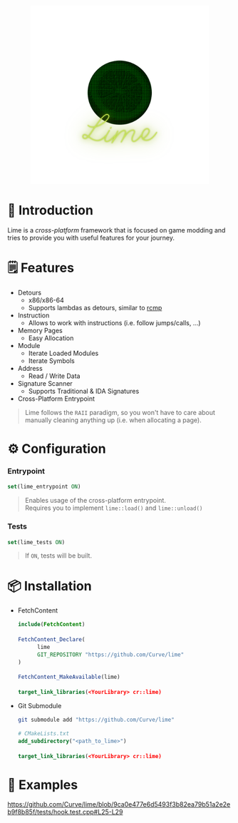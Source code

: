 <p align="center">
    <img src="assets/lime.svg" width=400>
</p>

# 👋 Introduction
Lime is a *cross-platform* framework that is focused on game modding and tries to provide you with useful features for your journey.


# 🗒️ Features
- Detours
  - x86/x86-64
  - Supports lambdas as detours, similar to [rcmp](https://github.com/Smertig/rcmp)
- Instruction
  - Allows to work with instructions (i.e. follow jumps/calls, ...)
- Memory Pages
  - Easy Allocation
- Module
  - Iterate Loaded Modules
  - Iterate Symbols
- Address
  - Read / Write Data
- Signature Scanner
  - Supports Traditional & IDA Signatures
- Cross-Platform Entrypoint

> Lime follows the `RAII` paradigm, so you won't have to care about manually cleaning anything up (i.e. when allocating a page).

# ⚙️ Configuration

### Entrypoint
```cmake
set(lime_entrypoint ON)
```
> Enables usage of the cross-platform entrypoint.  
> Requires you to implement `lime::load()` and `lime::unload()`

### Tests
```cmake
set(lime_tests ON)
```
> If `ON`, tests will be built.  

# 📦 Installation
- FetchContent
  ```cmake
  include(FetchContent)

  FetchContent_Declare(
        lime
        GIT_REPOSITORY "https://github.com/Curve/lime"
  )

  FetchContent_MakeAvailable(lime)

  target_link_libraries(<YourLibrary> cr::lime)
  ```

- Git Submodule
  ```bash
  git submodule add "https://github.com/Curve/lime"
  ```
  ```cmake
  # CMakeLists.txt
  add_subdirectory("<path_to_lime>")

  target_link_libraries(<YourLibrary> cr::lime)
  ```

# 📖 Examples

https://github.com/Curve/lime/blob/9ca0e477e6d5493f3b82ea79b51a2e2eb9f8b85f/tests/hook.test.cpp#L25-L29